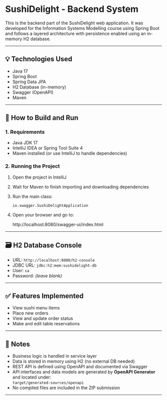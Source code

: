 # SushiDelight - Backend System

This is the backend part of the SushiDelight web application. It was developed for the Information Systems Modelling course using Spring Boot and follows a layered architecture with persistence enabled using an in-memory H2 database.


---

## 💡 Technologies Used
- Java 17
- Spring Boot
- Spring Data JPA
- H2 Database (in-memory)
- Swagger (OpenAPI)
- Maven

---

## 🔧 How to Build and Run

### 1. Requirements
- Java JDK 17
- IntelliJ IDEA or Spring Tool Suite 4
- Maven installed (or use IntelliJ to handle dependencies)

### 2. Running the Project
1. Open the project in IntelliJ
2. Wait for Maven to finish importing and downloading dependencies
3. Run the main class:

     `io.swagger.SushiDelightApplication`

4. Open your browser and go to:

   http://localhost:8080/swagger-ui/index.html

---

## 🗃️ H2 Database Console

- URL: `http://localhost:8080/h2-console`
- JDBC URL: `jdbc:h2:mem:sushidelight-db`
- User: `sa`
- Password: *(leave blank)*

---

## ✅ Features Implemented

- View sushi menu items
- Place new orders
- View and update order status
- Make and edit table reservations

---

## 📝 Notes

- Business logic is handled in service layer
- Data is stored in memory using H2 (no external DB needed)
- REST API is defined using OpenAPI and documented via Swagger
- API interfaces and data models are generated by **OpenAPI Generator** and located under:  
    `target/generated-sources/openapi`
- No compiled files are included in the ZIP submission

---


